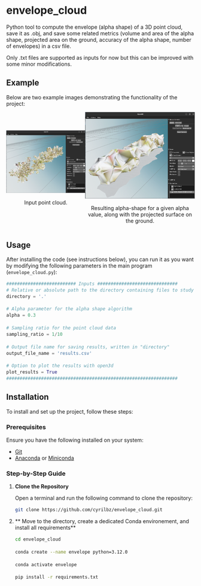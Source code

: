 # envelope_cloud
Python tool to compute the envelope (alpha shape) of a 3D point cloud, save it as .obj, and  save some related metrics (volume and area of the alpha shape, projected area on the ground, accuracy of the alpha shape, number of envelopes) in a csv file.


Only .txt files are supported as inputs for now but this can be improved with some minor modifications.

## Example

Below are two example images demonstrating the functionality of the project:

<div style="display: flex; justify-content: space-around; align-items: center;">
  <div style="text-align: center;">
    <img src="Screenshot_cloud.png" alt="Description of Image 1" width="450"/>
    <p> Input point cloud.</p>
  </div>
  <div style="text-align: center;">
    <img src="Screenshot_mesh.png" alt="Description of Image 2" width="450"/>
    <p> Resulting alpha-shape for a given alpha value, along with the projected surface on the ground. </p>
  </div>
</div>

## Usage
After installing the code (see instructions below), you can run it as you want by modifying the following parameters in the main program (```envelope_cloud.py```):

```python
########################## Inputs ##############################
# Relative or absolute path to the directory containing files to study
directory = '.'

# Alpha parameter for the alpha shape algorithm
alpha = 0.3

# Sampling ratio for the point cloud data
sampling_ratio = 1/10

# Output file name for saving results, written in "directory"
output_file_name = 'results.csv'

# Option to plot the results with open3d
plot_results = True
################################################################
```

## Installation

To install and set up the project, follow these steps:

### Prerequisites

Ensure you have the following installed on your system:
- [Git](https://git-scm.com/)
- [Anaconda](https://www.anaconda.com/products/distribution) or [Miniconda](https://docs.conda.io/en/latest/miniconda.html)

### Step-by-Step Guide

1. **Clone the Repository**

   Open a terminal and run the following command to clone the repository:

   ```bash
   git clone https://github.com/cyrilbz/envelope_cloud.git
   ```
2. ** Move to the directory, create a dedicated Conda environement, and install all requirements**
   ```bash
   cd envelope_cloud

   conda create --name envelope python=3.12.0

   conda activate envelope

   pip install -r requirements.txt
   ```
